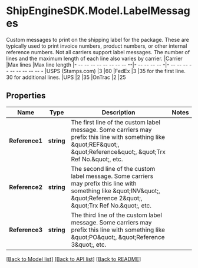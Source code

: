 # ShipEngineSDK.Model.LabelMessages
Custom messages to print on the shipping label for the package.  These are typically used to print invoice numbers, product numbers, or other internal reference numbers.  Not all carriers support label messages. The number of lines and the maximum length of each line also varies by carrier.  |Carrier            |Max lines |Max line length |- -- -- -- -- -- -- -- -- --|- -- -- -- -- -|- -- -- -- -- -- -- -- -- -- - |USPS (Stamps.com)  |3         |60 |FedEx              |3         |35 for the first line. 30 for additional lines. |UPS                |2         |35 |OnTrac             |2         |25 

## Properties

Name | Type | Description | Notes
------------ | ------------- | ------------- | -------------
**Reference1** | **string** | The first line of the custom label message.  Some carriers may prefix this line with something like \&quot;REF\&quot;, \&quot;Reference\&quot;, \&quot;Trx Ref No.\&quot;, etc.  | 
**Reference2** | **string** | The second line of the custom label message.  Some carriers may prefix this line with something like \&quot;INV\&quot;, \&quot;Reference 2\&quot;, \&quot;Trx Ref No.\&quot;, etc.  | 
**Reference3** | **string** | The third line of the custom label message.  Some carriers may prefix this line with something like \&quot;PO\&quot;, \&quot;Reference 3\&quot;, etc.  | 

[[Back to Model list]](../README.md#documentation-for-models) [[Back to API list]](../README.md#documentation-for-api-endpoints) [[Back to README]](../README.md)


